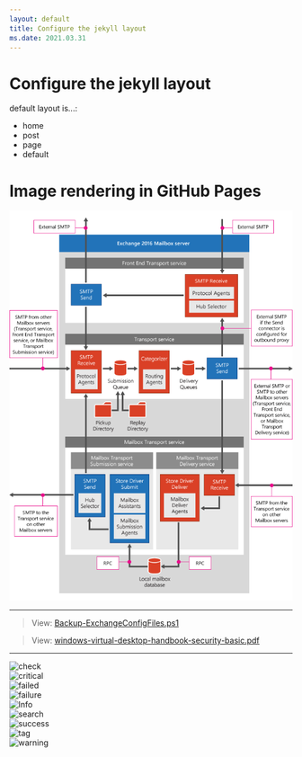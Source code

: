 ```yaml
---
layout: default
title: Configure the jekyll layout
ms.date: 2021.03.31
---
```


# Configure the jekyll layout

default layout is...:

- home
- post
- page
- default

# Image rendering in GitHub Pages

![Transport Pipeline Overview](/Exchange/images/transport-pipeline-overview.png)

---

> View: [Backup-ExchangeConfigFiles.ps1](https://github.com/kj-park/Tech/blob/main/Exchange/Backup-ExchangeConfigFiles.ps1)

> View: [windows-virtual-desktop-handbook-security-basic.pdf](https://github.com/kj-park/Tech/blob/main/ebooks/windows-virtual-desktop-handbook-security-basic.pdf)

---

![check]  
![critical]  
![failed]  
![failure]  
![Info]  
![search]  
![success]  
![tag]  
![warning]  

<!--- Reference Link --->

[check]: /Tech/images/.icons/check.svg "check"
[critical]: /Tech/images/.icons/critical.svg "critical"
[failed]: /Tech/images/.icons/failed.svg "failed"
[failure]: /Tech/images/.icons/failure.svg "failure"
[Info]: /Tech/images/.icons/Info.svg "Info"
[search]: /Tech/images/.icons/search.svg "search"
[success]: /Tech/images/.icons/success.svg "success"
[tag]: /Tech/images/.icons/tag.svg "tag"
[warning]: /Tech/images/.icons/warning.svg "warning"
